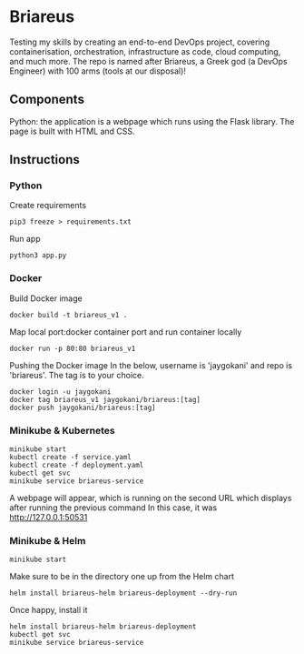 # Briareus
Testing my skills by creating an end-to-end DevOps project, covering containerisation, orchestration, infrastructure as code, cloud computing, and much more. The repo is named after Briareus, a Greek god (a DevOps Engineer) with 100 arms (tools at our disposal)!

## Components
Python: the application is a webpage which runs using the Flask library. The page is built with HTML and CSS.

## Instructions

### Python
Create requirements

`pip3 freeze > requirements.txt`

Run app

`python3 app.py`

### Docker
Build Docker image

`docker build -t briareus_v1 .`

Map local port:docker container port and run container locally

`docker run -p 80:80 briareus_v1`

Pushing the Docker image
In the below, username is 'jaygokani' and repo is 'briareus'. The tag is to your choice.

```
docker login -u jaygokani
docker tag briareus_v1 jaygokani/briareus:[tag]
docker push jaygokani/briareus:[tag]
```

### Minikube & Kubernetes
```
minikube start
kubectl create -f service.yaml
kubectl create -f deployment.yaml
kubectl get svc
minikube service briareus-service
```

A webpage will appear, which is running on the second URL which displays after running the previous command
In this case, it was http://127.0.0.1:50531

### Minikube & Helm 
`minikube start`

Make sure to be in the directory one up from the Helm chart

`helm install briareus-helm briareus-deployment --dry-run`

Once happy, install it 
```
helm install briareus-helm briareus-deployment
kubectl get svc
minikube service briareus-service
```